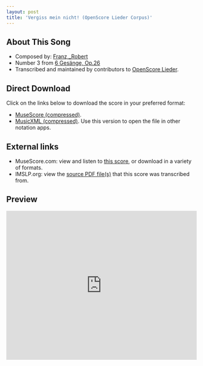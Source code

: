 ```yaml
---
layout: post
title: 'Vergiss mein nicht! (OpenScore Lieder Corpus)'
---
```


## About This Song

- Composed by: [Franz,_Robert](https://fourscoreandmore.org/openscore/lieder/Franz,_Robert)
- Number 3 from [6 Gesänge, Op.26](https://fourscoreandmore.org/openscore/lieder/Franz,_Robert/6_Gesänge,_Op.26)
- Transcribed and maintained by contributors to [OpenScore Lieder].

[OpenScore Lieder]: https://musescore.com/openscore-lieder-corpus

## Direct Download

Click on the links below to download the score in your preferred format:
- [MuseScore (compressed)](https://github.com/openscore/lieder/blob/main/scores/Franz,_Robert/6_Gesänge,_Op.26/3_Vergiss_mein_nicht!/lc6804766.mscz?raw=true).
- [MusicXML (compressed)](https://github.com/openscore/lieder/blob/main/scores/Franz,_Robert/6_Gesänge,_Op.26/3_Vergiss_mein_nicht!/lc6804766.mxl?raw=true). Use this version to open the file in other notation apps.

## External links

- MuseScore.com: view and listen to [this score][MuseScore], or download in a variety of formats.
- IMSLP.org: view the [source PDF file(s)][IMSLP] that this score was transcribed from.

[MuseScore]: https://musescore.com/score/6804766
[IMSLP]: https://imslp.org/wiki/Special:ReverseLookup/97775

## Preview

<iframe width="100%" height="394" src="https://musescore.com/openscore-lieder-corpus/scores/6804766/embed" frameborder="0" allowfullscreen allow="autoplay; fullscreen"></iframe>
